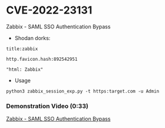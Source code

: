 # CVE-2022-23131
Zabbix - SAML SSO Authentication Bypass
- Shodan dorks:
```
title:zabbix
```
```
http.favicon.hash:892542951
```
```
"html: Zabbix"
```
- Usage
```
python3 zabbix_session_exp.py -t https:target.com -u Admin
```
### Demonstration Video (0:33)
[Zabbix - SAML SSO Authentication Bypass](https://youtu.be/xVY98l0QU-M)
<!-- RCE - https://habr.com/ru/companies/deiteriylab/articles/656829/ -->
